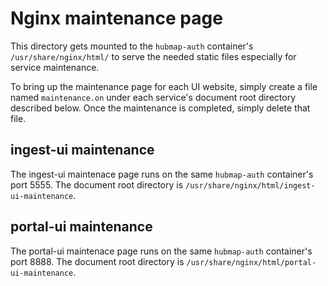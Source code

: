 # Nginx maintenance page

This directory gets mounted to the `hubmap-auth` container's `/usr/share/nginx/html/` to serve the needed static files especially for service maintenance.

To bring up the maintenance page for each UI website, simply create a file named `maintenance.on` under each service's document root directory described below. Once the maintenance is completed, simply delete that file.

## ingest-ui maintenance

The ingest-ui maintenace page runs on the same `hubmap-auth` container's port 5555. The document root directory is `/usr/share/nginx/html/ingest-ui-maintenance`.

## portal-ui maintenance

The portal-ui maintenace page runs on the same `hubmap-auth` container's port 8888. The document root directory is `/usr/share/nginx/html/portal-ui-maintenance`.


